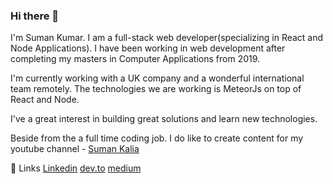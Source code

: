 ### Hi there 👋

I'm Suman Kumar. I am a full-stack web developer(specializing in React and Node Applications). I have been working in web development after completing my masters in Computer Applications from 2019.

I'm currently working with a UK company and a wonderful international team remotely. The technologies we are working is MeteorJs on top of React and Node.

I've a great interest in building great solutions and learn new technologies.

Beside from the a full time coding job. I do like to create content for my youtube channel - [Suman Kalia](https://www.youtube.com/channel/UCCZekpXafiuoRFzLrm_ji8g)

🔗 Links
[Linkedin](https://www.linkedin.com/in/suman-kumar-078b4140/) [dev.to](https://dev.to/sumankalia)
[medium](https://medium.com/@suman.kalia235)

<!--
**sumankalia/sumankalia** is a ✨ _special_ ✨ repository because its `README.md` (this file) appears on your GitHub profile.

Here are some ideas to get you started:

- 🔭 I’m currently working on ...
- 🌱 I’m currently learning ...
- 👯 I’m looking to collaborate on ...
- 🤔 I’m looking for help with ...
- 💬 Ask me about ...
- 📫 How to reach me: ...
- 😄 Pronouns: ...
- ⚡ Fun fact: ...
-->
